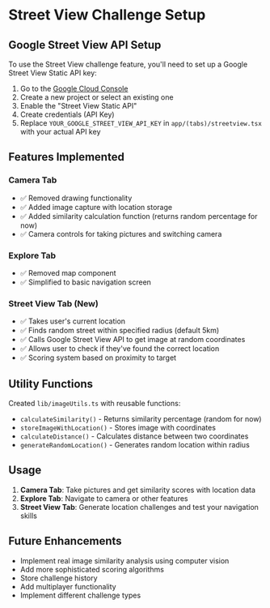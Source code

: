 # Street View Challenge Setup

## Google Street View API Setup

To use the Street View challenge feature, you'll need to set up a Google Street View Static API key:

1. Go to the [Google Cloud Console](https://console.cloud.google.com/)
2. Create a new project or select an existing one
3. Enable the "Street View Static API"
4. Create credentials (API Key)
5. Replace `YOUR_GOOGLE_STREET_VIEW_API_KEY` in `app/(tabs)/streetview.tsx` with your actual API key

## Features Implemented

### Camera Tab

- ✅ Removed drawing functionality
- ✅ Added image capture with location storage
- ✅ Added similarity calculation function (returns random percentage for now)
- ✅ Camera controls for taking pictures and switching camera

### Explore Tab

- ✅ Removed map component
- ✅ Simplified to basic navigation screen

### Street View Tab (New)

- ✅ Takes user's current location
- ✅ Finds random street within specified radius (default 5km)
- ✅ Calls Google Street View API to get image at random coordinates
- ✅ Allows user to check if they've found the correct location
- ✅ Scoring system based on proximity to target

## Utility Functions

Created `lib/imageUtils.ts` with reusable functions:

- `calculateSimilarity()` - Returns similarity percentage (random for now)
- `storeImageWithLocation()` - Stores image with coordinates
- `calculateDistance()` - Calculates distance between two coordinates
- `generateRandomLocation()` - Generates random location within radius

## Usage

1. **Camera Tab**: Take pictures and get similarity scores with location data
2. **Explore Tab**: Navigate to camera or other features
3. **Street View Tab**: Generate location challenges and test your navigation skills

## Future Enhancements

- Implement real image similarity analysis using computer vision
- Add more sophisticated scoring algorithms
- Store challenge history
- Add multiplayer functionality
- Implement different challenge types
